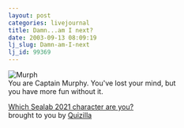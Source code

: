 ```yaml
---
layout: post
categories: livejournal
title: Damn...am I next?
date: 2003-09-13 08:09:19
lj_slug: Damn-am-I-next
lj_id: 99369
---
```

![Murph](http://images.quizilla.com/Y/yermo/1040101382_sl_murphy.jpg)  
You are Captain Murphy. You've lost your mind, but  
you have more fun without it.



[ Which Sealab 2021 character are you?](http://quizilla.com/users/yermo/quizzes/Which%20Sealab%202021%20character%20are%20you%3F/)  
brought to you by [Quizilla](http://quizilla.com)
